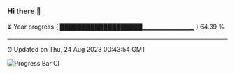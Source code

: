 ### Hi there 👋

⏳ Year progress { ███████████████████▁▁▁▁▁▁▁▁▁▁▁ } 64.39 %

---

⏰ Updated on Thu, 24 Aug 2023 00:43:54 GMT

![Progress Bar CI](https://github.com/liununu/liununu/workflows/Progress%20Bar%20CI/badge.svg)
